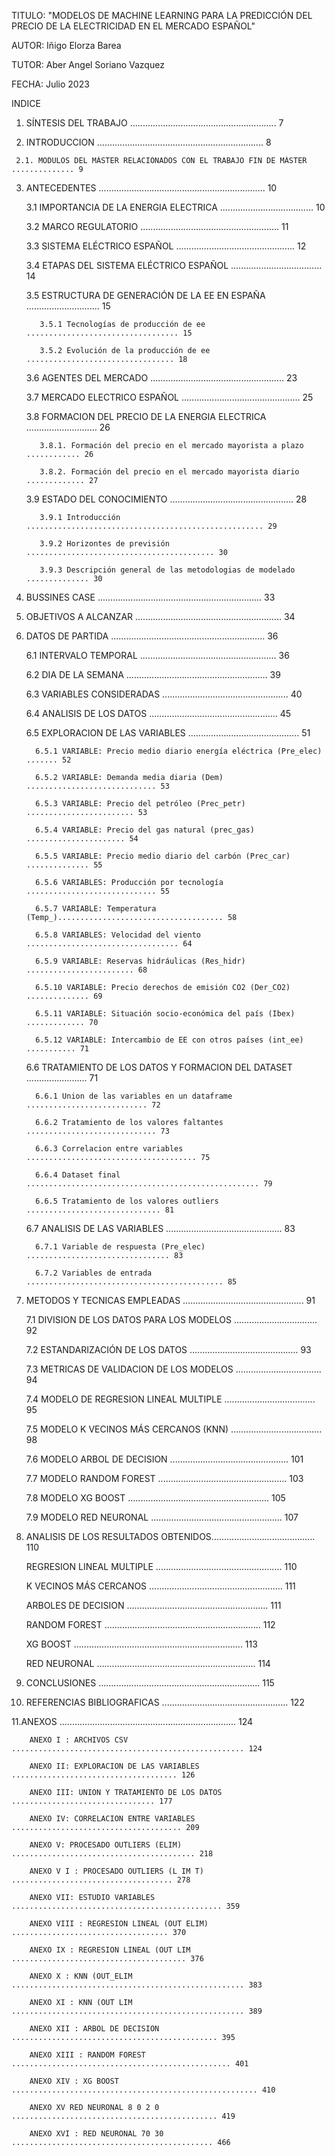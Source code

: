 TITULO: "MODELOS DE MACHINE LEARNING PARA LA PREDICCIÓN DEL PRECIO DE LA ELECTRICIDAD EN EL MERCADO ESPAÑOL"

AUTOR: Iñigo Elorza Barea

TUTOR: Aber Angel Soriano Vazquez

FECHA: Julio 2023

INDICE
   1. SÍNTESIS DEL TRABAJO .......................................................... 7
   
   2. INTRODUCCION .................................................................. 8
   
     2.1. MODULOS DEL MÁSTER RELACIONADOS CON EL TRABAJO FIN DE MÁSTER .............. 9
  
   3. ANTECEDENTES .................................................................. 10
   
        3.1 IMPORTANCIA DE LA ENERGIA ELECTRICA ..................................... 10

        3.2 MARCO REGULATORIO ....................................................... 11
  
        3.3 SISTEMA ELÉCTRICO ESPAÑOL ............................................... 12
  
        3.4 ETAPAS DEL SISTEMA ELÉCTRICO ESPAÑOL .................................... 14
  
        3.5 ESTRUCTURA DE GENERACIÓN DE LA EE EN ESPAÑA ............................. 15
  
             3.5.1 Tecnologías de producción de ee .................................. 15
    
             3.5.2 Evolución de la producción de ee ................................. 18
    
        3.6 AGENTES DEL MERCADO ..................................................... 23
  
        3.7 MERCADO ELECTRICO ESPAÑOL ............................................... 25
  
        3.8 FORMACION DEL PRECIO DE LA ENERGIA ELECTRICA ............................ 26
  
             3.8.1. Formación del precio en el mercado mayorista a plazo ............ 26
    
             3.8.2. Formación del precio en el mercado mayorista diario ............. 27
    
        3.9 ESTADO DEL CONOCIMIENTO ................................................. 28
  
             3.9.1 Introducción ..................................................... 29
    
             3.9.2 Horizontes de previsión .......................................... 30
    
             3.9.3 Descripción general de las metodologias de modelado .............. 30
    
   7. BUSSINES CASE ................................................................. 33
  
   9. OBJETIVOS A ALCANZAR .......................................................... 34
    
   11. DATOS DE PARTIDA ............................................................. 36
    
        6.1 INTERVALO TEMPORAL ...................................................... 36
  
        6.2 DIA DE LA SEMANA ........................................................ 39
  
        6.3 VARIABLES CONSIDERADAS .................................................. 40
  
        6.4 ANALISIS DE LOS DATOS ................................................... 45
  
        6.5 EXPLORACION DE LAS VARIABLES ............................................ 51
  
             6.5.1 VARIABLE: Precio medio diario energía eléctrica (Pre_elec) ....... 52
    
             6.5.2 VARIABLE: Demanda media diaria (Dem) ............................. 53
    
             6.5.3 VARIABLE: Precio del petróleo (Prec_petr) ........................ 53
    
             6.5.4 VARIABLE: Precio del gas natural (prec_gas) ...................... 54
    
             6.5.5 VARIABLE: Precio medio diario del carbón (Prec_car) .............. 55
    
             6.5.6 VARIABLES: Producción por tecnología ............................. 55
    
             6.5.7 VARIABLE: Temperatura (Temp_)..................................... 58
    
             6.5.8 VARIABLES: Velocidad del viento .................................. 64
    
             6.5.9 VARIABLE: Reservas hidráulicas (Res_hidr) ........................ 68
    
             6.5.10 VARIABLE: Precio derechos de emisión CO2 (Der_CO2) .............. 69
    
             6.5.11 VARIABLE: Situación socio-económica del país (Ibex) ............. 70
    
             6.5.12 VARIABLE: Intercambio de EE con otros países (int_ee) ........... 71
    
        6.6 TRATAMIENTO DE LOS DATOS Y FORMACION DEL DATASET ........................ 71
  
             6.6.1 Union de las variables en un dataframe ........................... 72
    
             6.6.2 Tratamiento de los valores faltantes ............................. 73
    
             6.6.3 Correlacion entre variables ...................................... 75
    
             6.6.4 Dataset final .................................................... 79
    
             6.6.5 Tratamiento de los valores outliers .............................. 81
    
        6.7 ANALISIS DE LAS VARIABLES .............................................. 83
  
             6.7.1 Variable de respuesta (Pre_elec) ................................ 83
    
             6.7.2 Variables de entrada ............................................ 85
    
   13. METODOS Y TECNICAS EMPLEADAS ................................................ 91
    
        7.1 DIVISION DE LOS DATOS PARA LOS MODELOS ................................. 92
  
        7.2 ESTANDARIZACIÓN DE LOS DATOS ........................................... 93
  
        7.3 METRICAS DE VALIDACION DE LOS MODELOS .................................. 94
  
        7.4 MODELO DE REGRESION LINEAL MULTIPLE .................................... 95
  
        7.5 MODELO K VECINOS MÁS CERCANOS (KNN) .................................... 98
  
        7.6 MODELO ARBOL DE DECISION ............................................... 101
  
        7.7 MODELO RANDOM FOREST ................................................... 103
  
        7.8 MODELO XG BOOST ........................................................ 105
  
        7.9 MODELO RED NEURONAL .................................................... 107
  
   15. ANALISIS DE LOS RESULTADOS OBTENIDOS......................................... 110
    
        REGRESION LINEAL MULTIPLE .................................................. 110
  
        K VECINOS MÁS CERCANOS ..................................................... 111
  
        ARBOLES DE DECISION ........................................................ 111
  
        RANDOM FOREST .............................................................. 112
  
        XG BOOST ................................................................... 113
  
        RED NEURONAL ............................................................... 114
  
   17. CONCLUSIONES ................................................................ 115
    
   19. REFERENCIAS BIBLIOGRAFICAS .................................................. 122
    
   11.ANEXOS  ...................................................................... 124

        ANEXO I : ARCHIVOS CSV  .................................................... 124
  
        ANEXO II: EXPLORACION DE LAS VARIABLES ..................................... 126
  
        ANEXO III: UNION Y TRATAMIENTO DE LOS DATOS ................................ 177
  
        ANEXO IV: CORRELACION ENTRE VARIABLES ...................................... 209
  
        ANEXO V: PROCESADO OUTLIERS (ELIM) ......................................... 218
  
        ANEXO V I : PROCESADO OUTLIERS (L IM T) .................................... 278
  
        ANEXO VII: ESTUDIO VARIABLES ............................................... 359
  
        ANEXO VIII : REGRESION LINEAL (OUT ELIM) ................................... 370
  
        ANEXO IX : REGRESION LINEAL (OUT LIM ....................................... 376
  
        ANEXO X : KNN (OUT_ELIM .................................................... 383
  
        ANEXO XI : KNN (OUT LIM .................................................... 389
  
        ANEXO XII : ARBOL DE DECISION .............................................. 395
  
        ANEXO XIII : RANDOM FOREST ................................................. 401
  
        ANEXO XIV : XG BOOST ....................................................... 410
  
        ANEXO XV RED NEURONAL 8 0 2 0 .............................................. 419
  
        ANEXO XVI : RED NEURONAL 70 30 ............................................. 466   
